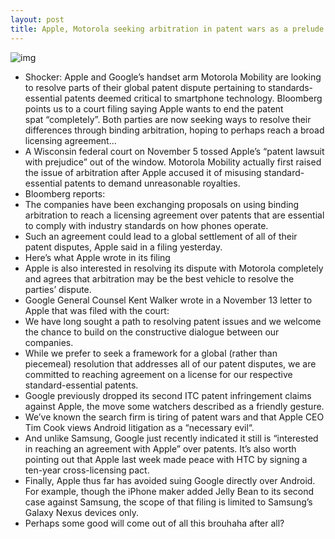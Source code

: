 ```yaml
---
layout: post
title: Apple, Motorola seeking arbitration in patent wars as a prelude to global settlement
---
```

![img](http://media.idownloadblog.com/wp-content/uploads/2012/06/Apple-vs-Motorola-lawsuit-image-001.jpg)
* Shocker: Apple and Google’s handset arm Motorola Mobility are looking to resolve parts of their global patent dispute pertaining to standards-essential patents deemed critical to smartphone technology. Bloomberg points us to a court filing saying Apple wants to end the patent spat “completely”. Both parties are now seeking ways to resolve their differences through binding arbitration, hoping to perhaps reach a broad licensing agreement…
* A Wisconsin federal court on November 5 tossed Apple’s “patent lawsuit with prejudice” out of the window. Motorola Mobility actually first raised the issue of arbitration after Apple accused it of misusing standard-essential patents to demand unreasonable royalties.
* Bloomberg reports:
* The companies have been exchanging proposals on using binding arbitration to reach a licensing agreement over patents that are essential to comply with industry standards on how phones operate.
* Such an agreement could lead to a global settlement of all of their patent disputes, Apple said in a filing yesterday.
* Here’s what Apple wrote in its filing
* Apple is also interested in resolving its dispute with Motorola completely and agrees that arbitration may be the best vehicle to resolve the parties’ dispute.
* Google General Counsel Kent Walker wrote in a November 13 letter to Apple that was filed with the court:
* We have long sought a path to resolving patent issues and we welcome the chance to build on the constructive dialogue between our companies.
* While we prefer to seek a framework for a global (rather than piecemeal) resolution that addresses all of our patent disputes, we are committed to reaching agreement on a license for our respective standard-essential patents.
* Google previously dropped its second ITC patent infringement claims against Apple, the move some watchers described as a friendly gesture.
* We’ve known the search firm is tiring of patent wars and that Apple CEO Tim Cook views Android litigation as a “necessary evil“.
* And unlike Samsung, Google just recently indicated it still is “interested in reaching an agreement with Apple” over patents. It’s also worth pointing out that Apple last week made peace with HTC by signing a ten-year cross-licensing pact.
* Finally, Apple thus far has avoided suing Google directly over Android. For example, though the iPhone maker added Jelly Bean to its second case against Samsung, the scope of that filing is limited to Samsung’s Galaxy Nexus devices only.
* Perhaps some good will come out of all this brouhaha after all?

